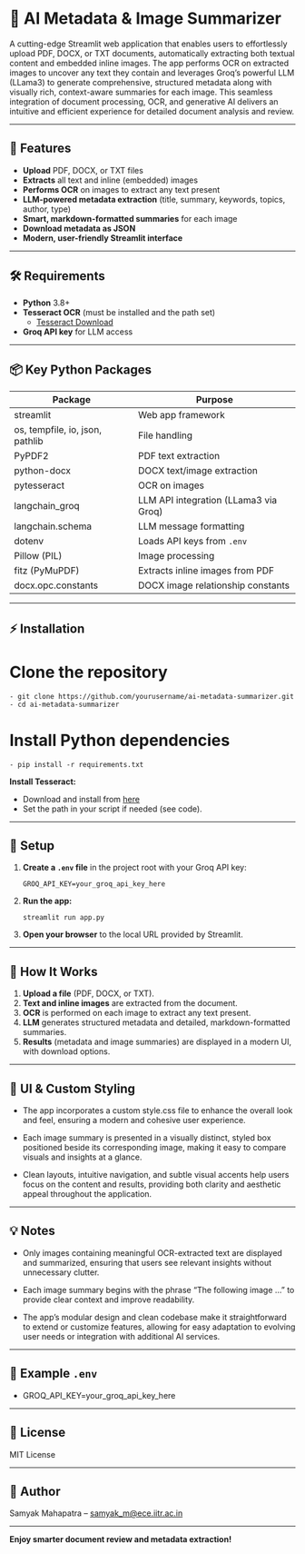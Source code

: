 # 📄 AI Metadata & Image Summarizer

A cutting-edge Streamlit web application that enables users to effortlessly upload PDF, DOCX, or TXT documents, automatically extracting both textual content and embedded inline images. The app performs OCR on extracted images to uncover any text they contain and leverages Groq’s powerful LLM (LLama3) to generate comprehensive, structured metadata along with visually rich, context-aware summaries for each image. This seamless integration of document processing, OCR, and generative AI delivers an intuitive and efficient experience for detailed document analysis and review.

---

## 🚀 Features

- **Upload** PDF, DOCX, or TXT files
- **Extracts** all text and inline (embedded) images
- **Performs OCR** on images to extract any text present
- **LLM-powered metadata extraction** (title, summary, keywords, topics, author, type)
- **Smart, markdown-formatted summaries** for each image
- **Download metadata as JSON**
- **Modern, user-friendly Streamlit interface**

---

## 🛠️ Requirements

- **Python** 3.8+
- **Tesseract OCR** (must be installed and the path set)
    - [Tesseract Download](https://github.com/tesseract-ocr/tesseract)
- **Groq API key** for LLM access

---

## 📦 Key Python Packages

| Package                | Purpose                                      |
|------------------------|----------------------------------------------|
| streamlit              | Web app framework                            |
| os, tempfile, io, json, pathlib | File handling                     |
| PyPDF2                 | PDF text extraction                          |
| python-docx            | DOCX text/image extraction                   |
| pytesseract            | OCR on images                                |
| langchain_groq         | LLM API integration (LLama3 via Groq)        |
| langchain.schema       | LLM message formatting                       |
| dotenv                 | Loads API keys from `.env`                   |
| Pillow (PIL)           | Image processing                             |
| fitz (PyMuPDF)         | Extracts inline images from PDF              |
| docx.opc.constants     | DOCX image relationship constants            |

---

## ⚡ Installation

# Clone the repository
    - git clone https://github.com/yourusername/ai-metadata-summarizer.git
    - cd ai-metadata-summarizer

# Install Python dependencies
    - pip install -r requirements.txt


**Install Tesseract:**
- Download and install from [here](https://github.com/tesseract-ocr/tesseract)
- Set the path in your script if needed (see code).

---

## 🔑 Setup

1. **Create a `.env` file** in the project root with your Groq API key:
    ```
    GROQ_API_KEY=your_groq_api_key_here
    ```

2. **Run the app:**
    ```
    streamlit run app.py
    ```

3. **Open your browser** to the local URL provided by Streamlit.

---

## 📝 How It Works

1. **Upload a file** (PDF, DOCX, or TXT).
2. **Text and inline images** are extracted from the document.
3. **OCR** is performed on each image to extract any text present.
4. **LLM** generates structured metadata and detailed, markdown-formatted summaries.
5. **Results** (metadata and image summaries) are displayed in a modern UI, with download options.

---

## 🎨 UI & Custom Styling

- The app incorporates a custom style.css file to enhance the overall look and feel, ensuring a modern and cohesive user experience.

- Each image summary is presented in a visually distinct, styled box positioned beside its corresponding image, making it easy to compare visuals and insights at a glance.

- Clean layouts, intuitive navigation, and subtle visual accents help users focus on the content and results, providing both clarity and aesthetic appeal throughout the application.

---

## 💡 Notes

- Only images containing meaningful OCR-extracted text are displayed and summarized, ensuring that users see relevant insights without unnecessary clutter.

- Each image summary begins with the phrase “The following image ...” to provide clear context and improve readability.

- The app’s modular design and clean codebase make it straightforward to extend or customize features, allowing for easy adaptation to evolving user needs or integration with additional AI services.

---

## 📂 Example `.env`

- GROQ_API_KEY=your_groq_api_key_here


---

## 📜 License

MIT License

---

## 👤 Author

Samyak Mahapatra – [samyak_m@ece.iitr.ac.in](mailto:samyak_m@ece.iitr.ac.in)

---

**Enjoy smarter document review and metadata extraction!**

